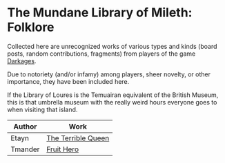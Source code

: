 # The Mundane Library of Mileth: Folklore

Collected here are unrecognized works of various types and kinds (board posts,
random contributions, fragments) from players of the game
[Darkages](http://www.darkages.com).

Due to notoriety (and/or infamy) among players, sheer novelty, or other
importance, they have been included here.

If the Library of Loures is the Temuairan equivalent of the British Museum,
this is that umbrella museum with the really weird hours everyone goes to
when visiting that island.


|       Author       |                                                               Work                                 |
|--------------------|----------------------------------------------------------------------------------------------------|
| Etayn              | [The Terrible Queen](Etayn-Terrible-Queen.md)                                                      |
| Tmander            | [Fruit Hero](Tmander-Fruit-Hero.md)                                                                |

